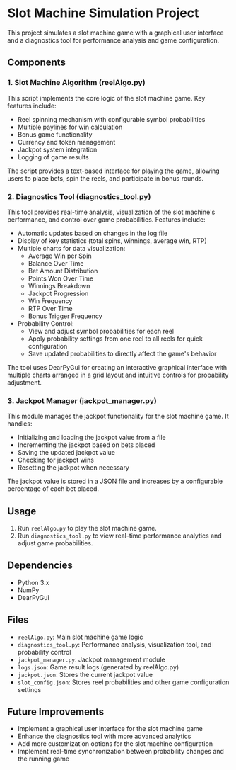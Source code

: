 # Slot Machine Simulation Project

This project simulates a slot machine game with a graphical user interface and a diagnostics tool for performance analysis and game configuration.

## Components

### 1. Slot Machine Algorithm (reelAlgo.py)

This script implements the core logic of the slot machine game. Key features include:

- Reel spinning mechanism with configurable symbol probabilities
- Multiple paylines for win calculation
- Bonus game functionality
- Currency and token management
- Jackpot system integration
- Logging of game results

The script provides a text-based interface for playing the game, allowing users to place bets, spin the reels, and participate in bonus rounds.

### 2. Diagnostics Tool (diagnostics_tool.py)

This tool provides real-time analysis, visualization of the slot machine's performance, and control over game probabilities. Features include:

- Automatic updates based on changes in the log file
- Display of key statistics (total spins, winnings, average win, RTP)
- Multiple charts for data visualization:
  - Average Win per Spin
  - Balance Over Time
  - Bet Amount Distribution
  - Points Won Over Time
  - Winnings Breakdown
  - Jackpot Progression
  - Win Frequency
  - RTP Over Time
  - Bonus Trigger Frequency
- Probability Control:
  - View and adjust symbol probabilities for each reel
  - Apply probability settings from one reel to all reels for quick configuration
  - Save updated probabilities to directly affect the game's behavior

The tool uses DearPyGui for creating an interactive graphical interface with multiple charts arranged in a grid layout and intuitive controls for probability adjustment.

### 3. Jackpot Manager (jackpot_manager.py)

This module manages the jackpot functionality for the slot machine game. It handles:

- Initializing and loading the jackpot value from a file
- Incrementing the jackpot based on bets placed
- Saving the updated jackpot value
- Checking for jackpot wins
- Resetting the jackpot when necessary

The jackpot value is stored in a JSON file and increases by a configurable percentage of each bet placed.

## Usage

1. Run `reelAlgo.py` to play the slot machine game.
2. Run `diagnostics_tool.py` to view real-time performance analytics and adjust game probabilities.

## Dependencies

- Python 3.x
- NumPy
- DearPyGui

## Files

- `reelAlgo.py`: Main slot machine game logic
- `diagnostics_tool.py`: Performance analysis, visualization tool, and probability control
- `jackpot_manager.py`: Jackpot management module
- `logs.json`: Game result logs (generated by reelAlgo.py)
- `jackpot.json`: Stores the current jackpot value
- `slot_config.json`: Stores reel probabilities and other game configuration settings

## Future Improvements

- Implement a graphical user interface for the slot machine game
- Enhance the diagnostics tool with more advanced analytics
- Add more customization options for the slot machine configuration
- Implement real-time synchronization between probability changes and the running game